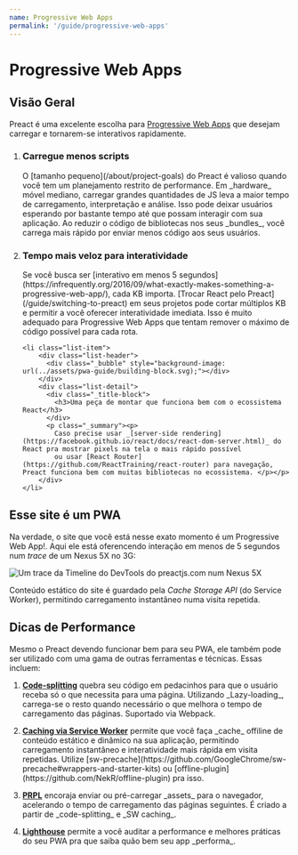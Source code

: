 ```yaml
---
name: Progressive Web Apps
permalink: '/guide/progressive-web-apps'
---
```


# Progressive Web Apps

## Visão Geral

Preact é uma excelente escolha para [Progressive Web Apps](https://developers.google.com/web/progressive-web-apps/) que desejam carregar e tornarem-se interativos rapidamente.

<ol class="list-view">
    <li class="list-item">
        <div class="list-header">
          <div class="_bubble" style="background-image: url(../assets/pwa-guide/load-less-script.svg);"></div>
        </div>
        <div class="list-detail">
          <div class="_title-block">
            <h3>Carregue menos scripts</h3>
          </div>
          <p class="_summary">
            O [tamanho pequeno](/about/project-goals) do Preact é valioso quando você tem um planejamento restrito de performance. Em _hardware_ móvel mediano, carregar grandes quantidades de JS leva a maior tempo de carregamento, interpretação e análise.
            Isso pode deixar usuários esperando por bastante tempo até que possam interagir com sua aplicação. Ao reduzir o código de bibliotecas nos seus _bundles_, você carrega mais rápido por enviar menos código aos seus usuários.
            </p>
        </div>
    </li>
    <li class="list-item">
        <div class="list-header">
          <div class="_bubble" style="background-image: url(../assets/pwa-guide/faster-tti.svg);"></div>
        </div>
        <div class="list-detail">
          <div class="_title-block">
            <h3>Tempo mais veloz para interatividade</h3>
          </div>
          <p class="_summary"><p>
            Se você busca ser [interativo em menos 5 segundos](https://infrequently.org/2016/09/what-exactly-makes-something-a-progressive-web-app/), cada KB importa.
            [Trocar React pelo Preact](/guide/switching-to-preact) em seus projetos pode cortar múltiplos KB e permitir a você oferecer interatividade imediata.
            Isso é muito adequado para Progressive Web Apps que tentam remover o máximo de código possível para cada rota.</p></p>
        </div>
    </li>

    <li class="list-item">
        <div class="list-header">
          <div class="_bubble" style="background-image: url(../assets/pwa-guide/building-block.svg);"></div>
        </div>
        <div class="list-detail">
          <div class="_title-block">
            <h3>Uma peça de montar que funciona bem com o ecossistema React</h3>
          </div>
          <p class="_summary"><p>
            Caso precise usar _[server-side rendering](https://facebook.github.io/react/docs/react-dom-server.html)_ do React pra mostrar pixels na tela o mais rápido possível
            ou usar [React Router](https://github.com/ReactTraining/react-router) para navegação, Preact funciona bem com muitas bibliotecas no ecossistema. </p></p>
        </div>
    </li>
</ol>

## Esse site é um PWA

Na verdade, o site que você está nesse exato momento é um Progressive Web App!. Aqui ele está oferencendo interação em menos de 5 segundos num _trace_ de um Nexus 5X no 3G:

<img src="../assets/pwa-guide/timeline.jpg" alt="Um trace da Timeline do DevTools do preactjs.com num Nexus 5X"/>

Conteúdo estático do site é guardado pela _Cache Storage API_ (do Service Worker), permitindo carregamento instantâneo numa visita repetida.


## Dicas de Performance

Mesmo o Preact devendo funcionar bem para seu PWA, ele também pode ser utilizado com uma gama de outras ferramentas e técnicas. Essas incluem:

<ol class="list-view">
    <li class="list-item">
        <div class="list-header">
          <div class="_bubble" style="background-image: url(../assets/pwa-guide/code-splitting.svg);"></div>
        </div>
        <div class="list-detail">
          <p class="_summary"><strong><a href="https://webpack.github.io/docs/code-splitting.html">Code-splitting</a></strong> quebra seu código em pedacinhos para que o usuário receba só o que necessita para uma página. Utilizando _Lazy-loading_, carrega-se o resto quando necessário o que melhora o tempo de carregamento das páginas. Suportado via Webpack.</p>
        </div>
    </li>
    <li class="list-item">
        <div class="list-header">
          <div class="_bubble" style="background-image: url(../assets/pwa-guide/service-worker-caching.svg);"></div>
        </div>
        <div class="list-detail">
          <p class="_summary"><strong><a href="https://developers.google.com/web/fundamentals/getting-started/primers/service-workers">Caching via Service Worker</a></strong> permite que você faça _cache_ offiline de conteúdo estático e dinâmico na sua aplicação, permitindo carregamento instantâneo e interatividade mais rápida em visita repetidas. Utilize [sw-precache](https://github.com/GoogleChrome/sw-precache#wrappers-and-starter-kits) ou [offline-plugin](https://github.com/NekR/offline-plugin) pra isso.</p>
        </div>
    </li>
    <li class="list-item">
        <div class="list-header">
          <div class="_bubble" style="background-image: url(../assets/pwa-guide/prpl.svg);"></div>
        </div>
        <div class="list-detail">
          <p class="_summary"><strong><a href="https://developers.google.com/web/fundamentals/performance/prpl-pattern/">PRPL</a></strong>
          encoraja enviar ou pré-carregar _assets_ para o navegador, acelerando o tempo de carregamento das páginas seguintes. É criado a partir de _code-splitting_ e _SW caching_.</p>
        </div>
    </li>
    <li class="list-item">
        <div class="list-header">
          <div class="_bubble" style="background-image: url(../assets/pwa-guide/lighthouse.svg);"></div>
        </div>
        <div class="list-detail">
          <p class="_summary"><strong><a href="https://github.com/GoogleChrome/lighthouse/">Lighthouse</a></strong>
          permite a você auditar a performance e melhores práticas do seu PWA pra que saiba quão bem seu app _performa_.</p>
        </div>
    </li>
</ol>
